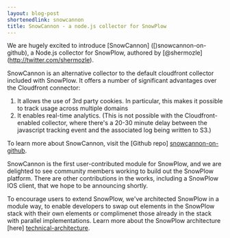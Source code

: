 ```yaml
---
layout: blog-post
shortenedlink: snowcannon
title: SnowCannon - a node.js collector for SnowPlow
---
```


We are hugely excited to introduce [SnowCannon] ([)snowcannon-on-github), a Node.js collector for SnowPlow, authored by [@shermozle] (http://twitter.com/shermozle).

SnowCannon is an alternative collector to the default cloudfront collector included with SnowPlow. It offers a number of significant advantages over the Cloudfront connector:

1. It allows the use of 3rd party cookies. In particular, this makes it possible to track usage across multiple domains
2. It enables real-time analytics. (This is not possible with the Cloudfront-enabled collector, where there's a 20-30 minute delay between the javascript tracking event and the associated log being written to S3.)

To learn more about SnowCannon, visit the [Github repo] [snowcannon-on-github].

SnowCannon is the first user-contributed module for SnowPlow, and we are delighted to see community members working to build out the SnowPlow platform. There are other contributions in the works, including a SnowPlow IOS client, that we hope to be announcing shortly.

To encourage users to extend SnowPlow, we've architected SnowPlow in a module way, to enable developers to swap out elements in the SnowPlow stack with their own elements or complimenet those already in the stack with parallel implementations. Learn more about the SnowPlow architecture [here] [technical-architecture]. 

[snowcannon-on-github]: https://github.com/shermozle/SnowCannon
[technical-architecture]: /product/technical-architecture.html
